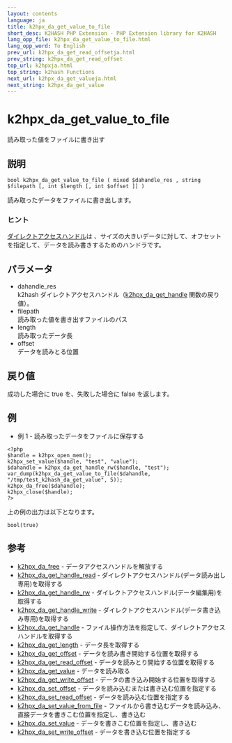 ```yaml
---
layout: contents
language: ja
title: k2hpx_da_get_value_to_file
short_desc: K2HASH PHP Extension - PHP Extension library for K2HASH
lang_opp_file: k2hpx_da_get_value_to_file.html
lang_opp_word: To English
prev_url: k2hpx_da_get_read_offsetja.html
prev_string: k2hpx_da_get_read_offset
top_url: k2hpxja.html
top_string: k2hash Functions
next_url: k2hpx_da_get_valueja.html
next_string: k2hpx_da_get_value
---
```


# k2hpx_da_get_value_to_file
読み取った値をファイルに書き出す

## 説明
```
bool k2hpx_da_get_value_to_file ( mixed $dahandle_res , string $filepath [, int $length [, int $offset ]] )
```
読み取ったデータをファイルに書き出します。

### ヒント
[ダイレクトアクセスハンドル](https://k2hash.antpick.ax/developerja.html#DIRECTACCESS)は 、サイズの大きいデータに対して、オフセットを指定して、データを読み書きするためのハンドラです。 

## パラメータ
- dahandle_res  
k2hash ダイレクトアクセスハンドル（[k2hpx_da_get_handle](k2hpx_da_get_handleja.html) 関数の戻り値）。
- filepath  
読み取った値を書き出すファイルのパス
- length  
読み取ったデータ長
- offset  
データを読みとる位置

## 戻り値
成功した場合に true を、失敗した場合に false を返します。 

## 例
- 例 1 - 読み取ったデータをファイルに保存する
```
<?php
$handle = k2hpx_open_mem();
k2hpx_set_value($handle, "test", "value");
$dahandle = k2hpx_da_get_handle_rw($handle, "test");
var_dump(k2hpx_da_get_value_to_file($dahandle, "/tmp/test_k2hash_da_get_value", 5));
k2hpx_da_free($dahandle);
k2hpx_close($handle);
?>
```
上の例の出力は以下となります。
```
bool(true)
```

## 参考
- [k2hpx_da_free](k2hpx_da_freeja.html) - データアクセスハンドルを解放する
- [k2hpx_da_get_handle_read](k2hpx_da_get_handle_readja.html) - ダイレクトアクセスハンドル(データ読み出し専用)を取得する
- [k2hpx_da_get_handle_rw](k2hpx_da_get_handle_rwja.html) - ダイレクトアクセスハンドル(データ編集用)を取得する
- [k2hpx_da_get_handle_write](k2hpx_da_get_handle_writeja.html) - ダイレクトアクセスハンドル(データ書き込み専用)を取得する
- [k2hpx_da_get_handle](k2hpx_da_get_handleja.html) - ファイル操作方法を指定して、ダイレクトアクセスハンドルを取得する
- [k2hpx_da_get_length](k2hpx_da_get_lengthja.html) - データ長を取得する
- [k2hpx_da_get_offset](k2hpx_da_get_offsetja.html) - データを読み書き開始する位置を取得する
- [k2hpx_da_get_read_offset](k2hpx_da_get_read_offsetja.html) - データを読みとり開始する位置を取得する
- [k2hpx_da_get_value](k2hpx_da_get_valueja.html) - データを読み取る
- [k2hpx_da_get_write_offset](k2hpx_da_get_write_offsetja.html) - データの書き込み開始する位置を取得する
- [k2hpx_da_set_offset](k2hpx_da_set_offsetja.html) - データを読み込むまたは書き込む位置を指定する
- [k2hpx_da_set_read_offset](k2hpx_da_set_read_offsetja.html) - データを読み込む位置を指定する
- [k2hpx_da_set_value_from_file](k2hpx_da_set_value_from_fileja.html) - ファイルから書き込むデータを読み込み、直接データを書きこむ位置を指定し、書き込む
- [k2hpx_da_set_value](k2hpx_da_set_valueja.html) - データを書きこむ位置を指定し、書き込む
- [k2hpx_da_set_write_offset](k2hpx_da_set_write_offsetja.html) - データを書き込む位置を指定する
